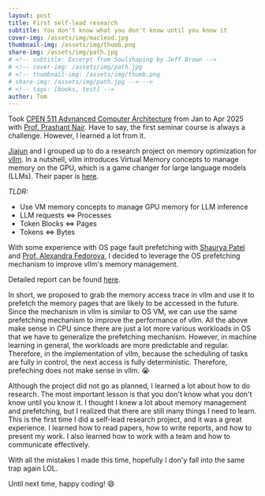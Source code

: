 ```yaml
---
layout: post
title: First self-lead research
subtitle: You don't know what you don't know until you know it
cover-img: /assets/img/macleod.jpg
thumbnail-img: /assets/img/thumb.png
share-img: /assets/img/path.jpg
# <!-- subtitle: Excerpt from Soulshaping by Jeff Brown -->
# <!-- cover-img: /assets/img/path.jpg
# <!-- thumbnail-img: /assets/img/thumb.png
# share-img: /assets/img/path.jpg --> -->
# <!-- tags: [books, test] -->
author: Tom
---
```

 
Took [CPEN 511 Advnanced Computer Architecture](https://ece.ubc.ca/courses/cpen-511/) from Jan to Apr 2025 with [Prof. Prashant Nair](https://ece.ubc.ca/prashant-nair/). Have to say, the first seminar course is always a challenge. However, I learned a lot from it. 

[Jiajun](https://github.com/Jiajun-Huang) and I grouped up to do a research project on memory optimization for [vllm](https://github.com/vllm-project/vllm). In a nutshell, vllm introduces Virtual Memory concepts to manage memory on the GPU, which is a game changer for large language models (LLMs). Their paper is [here](https://arxiv.org/pdf/2309.06180).

*TLDR:*
- Use VM memory concepts to manage GPU memory for LLM inference
- LLM requests <=> Processes 
- Token Blocks <=> Pages
- Tokens <=> Bytes 

With some experience with OS page fault prefetching with [Shaurya Patel](https://people.ece.ubc.ca/shauryapatel/) and [Prof. Alexandra Fedorova](https://people.ece.ubc.ca/sasha/), I decided to leverage the OS prefetching mechanism to improve vllm's memory management.

Detailed report can be found [here](../courses/CPEN511/Final_report.pdf).

In short, we proposed to grab the memory access trace in vllm and use it to prefetch the memory pages that are likely to be accessed in the future. Since the mechanism in vllm is similar to OS VM, we can use the same prefetching mechanism to improve the performance of vllm. All the above make sense in CPU since there are just a lot more various workloads in OS that we have to generalize the  prefetching mechanism. However, in machine learning in general, the workloads are more predictable and regular. Therefore, in the implementation of vllm, because the scheduling of tasks are fully in control, the next access is fully deterministic. Therefore, prefeching does not make sense in vllm. 😭

Although the project did not go as planned, I learned a lot about how to do research. The most important lesson is that you don't know what you don't know until you know it. I thought I knew a lot about memory management and prefetching, but I realized that there are still many things I need to learn. This is the first time I did a self-lead research project, and it was a great experience. I learned how to read papers, how to write reports, and how to present my work. I also learned how to work with a team and how to communicate effectively.

With all the mistakes I made this time, hopefully I don'y fall into the same trap again LOL.

Until next time, happy coding! 😄